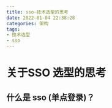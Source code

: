```yaml
---
title: sso-技术选型的思考
date: 2022-01-04 22:38:28
categories: 架构
tags:
- 技术选型
- sso
---
```


# 关于SSO 选型的思考

## 什么是 sso (单点登录)？


